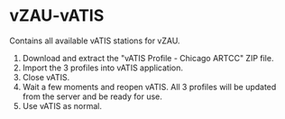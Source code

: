 # vZAU-vATIS
Contains all available vATIS stations for vZAU.

1.  Download and extract the "vATIS Profile - Chicago ARTCC" ZIP file.
2.  Import the 3 profiles into vATIS application.
3.  Close vATIS.
4.  Wait a few moments and reopen vATIS. All 3 profiles will be updated from the server and be ready for use.
5.  Use vATIS as normal.
